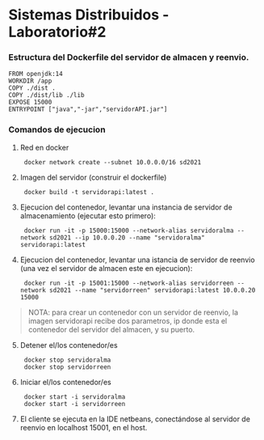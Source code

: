 # Sistemas Distribuidos - Laboratorio#2

### Estructura del Dockerfile del servidor de almacen y reenvio.

    FROM openjdk:14
    WORKDIR /app
    COPY ./dist .
    COPY ./dist/lib ./lib
    EXPOSE 15000
    ENTRYPOINT ["java","-jar","servidorAPI.jar"]

### Comandos de ejecucion

1) Red en docker

        docker network create --subnet 10.0.0.0/16 sd2021

2) Imagen del servidor (construir el dockerfile)

        docker build -t servidorapi:latest .

3) Ejecucion del contenedor, levantar una instancia de servidor de almacenamiento (ejecutar esto primero):

        docker run -it -p 15000:15000 --network-alias servidoralma --network sd2021 --ip 10.0.0.20 --name "servidoralma" servidorapi:latest

4) Ejecucion del contenedor, levantar una istancia de servidor de reenvio (una vez el servidor de almacen este en ejecucion):

        docker run -it -p 15001:15000 --network-alias servidorreen --network sd2021 --name "servidorreen" servidorapi:latest 10.0.0.20 15000

> NOTA: para crear un contenedor con un servidor de reenvio, la imagen servidorapi recibe dos parametros, ip donde esta el contenedor del servidor del almacen, y su puerto.

5) Detener el/los contenedor/es

        docker stop servidoralma
        docker stop servidorreen

6) Iniciar el/los contenedor/es

        docker start -i servidoralma
        docker start -i servidorreen

7) El cliente se ejecuta en la IDE netbeans, conectándose al servidor de reenvio en localhost 15001, en el host.